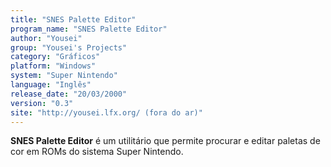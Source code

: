 ```yaml
---
title: "SNES Palette Editor"
program_name: "SNES Palette Editor"
author: "Yousei"
group: "Yousei's Projects"
category: "Gráficos"
platform: "Windows"
system: "Super Nintendo"
language: "Inglês"
release_date: "20/03/2000"
version: "0.3"
site: "http://yousei.lfx.org/ (fora do ar)"
---
```

<b>SNES Palette Editor</b> é um utilitário que permite procurar e editar paletas de cor em ROMs do sistema Super Nintendo.
